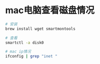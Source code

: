 # mac电脑查看磁盘情况

```sh
# 安装
brew install wget smartmontools

# 查看
smartctl -a disk0


```

```sh
# mac ip情况
ifconfig | grep "inet "
```

